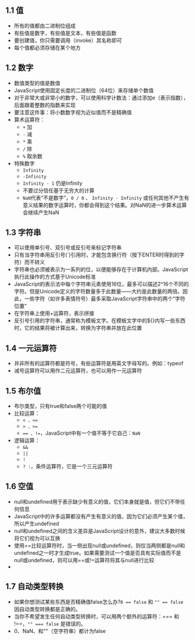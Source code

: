 ## 1.1 值
* 所有的值都由二进制位组成
* 有些值是数字，有些值是文本，有些值是函数
* 要创建值，你只需要调用（invoke）其名称即可
* 每个值都必须存储在某个地方

## 1.2 数字
* 数值类型的值是数值
* JavaScript使用固定长度的二进制位（64位）来存储单个数值
* 对于非常大或非常小的数字，可以使用科学计数法：通过添加e（表示指数），后面跟着整数的指数来实现
* 要注意这件事：将小数数字视为近似值而不是精确值
* 算术运算符：
    * `+` 加
    * `-` 减
    * `*` 乘
    * `/` 除
    * `%` 取余数
* 特殊数字
    * `Infinity`
    * `-Infinity`
    * `Infinity - 1` 仍是Infinity
    * 不要过分信任基于无穷大的计算
    * `NaN`代表“不是数字”，`0 / 0` 、 `Infinity - Infinity` 或任何其他不产生有意义结果的数字运算时，你都会得到这个结果。对NaN的进一步算术运算会继续产生NaN

## 1.3 字符串
* 可以使用单引号、双引号或反引号来标记字符串
* 只有当字符串用反引号(`)引用时，才能包含换行符（按下ENTER时得到的字符）而不转义
* 字符串也必须被表示为一系列的位，以便能够存在于计算机内部。JavaScript执行此操作的方式基于Unicode标准
* JavaScript的表示法中每个字符串元素使用16位，最多可以描述2^16个不同的字符。但是Unicode定义的字符数量多于此数量——大约是此数量的两倍。因此，一些字符（如许多表情符号）最多采取JavaScript字符串中的两个“字符位置”
* 在字符串上使用+运算符，表示拼接
* 反引号引用的字符串，通常称为模板文字。在模板文字中的${}内写一些东西时，它的结果将被计算出来，转换为字符串并放在此位置

## 1.4 一元运算符
* 并非所有的运算符都是符号，有些运算符是用英文字母写的。例如：typeof
* 减号运算符可以用作二元运算符，也可以用作一元运算符

## 1.5 布尔值
* 布尔类型，只有true和false两个可能的值
* 比较运算：
    * `< 、<=`
    * `> 、>=`
    * `== 、!=`，JavaScript中有一个值不等于它自己：`NaN`
* 逻辑运算：
    * `&&`
    * `||`
    * `!`
    * `? :`，条件运算符，它是一个三元运算符

## 1.6 空值
* null和undefined用于表示缺少有意义的值，它们本身就是值，但它们不带任何信息
* JavaScript中的许多运算都没有产生有意义的值，因为它们必须产生某个值，所以产生undefined
* null和undefined之间的含义差异是JavaScript设计的意外，建议大多数时候将它们视为可以互换
* 使用==比较运算符时，当一侧出现null或undefined，则仅当两侧都是null和undefined之一时才生成true。如果需要测试一个值是否具有实际值而不是null或undefined，则可以用==或!=运算符将其与null进行比较
* 

## 1.7 自动类型转换
* 如果你想测试某些东西是否精确值false怎么办?` 0 == false ` 和 ` "" == false ` 因自动类型转换都是正确的。
* 当你不希望发生任何自动类型转换时，可以用两个额外的运算符：=== 和 !==，` "" === false ` 是错误的。
* 0、NaN、和""（空字符串）都计为false